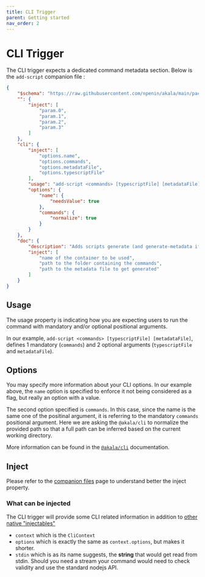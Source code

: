 ```yaml
---
title: CLI Trigger
parent: Getting started
nav_order: 2
---
```


# CLI Trigger

The CLI trigger expects a dedicated command metadata section. Below is the `add-script` companion file :

```json
{
    "$schema": "https://raw.githubusercontent.com/npenin/akala/main/packages/commands/command-schema.json",
    "": {
        "inject": [
            "param.0",
            "param.1",
            "param.2",
            "param.3"
        ]
    },
    "cli": {
        "inject": [
            "options.name",
            "options.commands",
            "options.metadataFile",
            "options.typescriptFile"
        ],
        "usage": "add-script <commands> [typescriptFile] [metadataFile]",
        "options": {
            "name": {
                "needsValue": true
            },
            "commands": {
                "normalize": true
            }
        }
    },
    "doc": {
        "description": "Adds scripts generate (and generate-metadata if `typescriptFile` is present) to the closest package.json\nif `name` is provided, generated scripts names are suffixed with the provided name",
        "inject": [
            "name of the container to be used",
            "path to the folder containing the commands",
            "path to the metadata file to get generated"
        ]
    }
}
```

## Usage

The usage property is indicating how you are expecting users to run the command with mandatory and/or optional positional arguments.

In our example, `add-script <commands> [typescriptFile] [metadataFile]`, defines 1 mandatory (`commands`) and 2 optional arguments (`typescriptFile` and `metadataFile`).

## Options

You may specify more information about your CLI options. In our example above, the `name` option is specified to enforce it not being considered as a flag, but really an option with a value.

The second option specified is `commands`. In this case, since the name is the same one of the positinal argument, it is referring to the mandatory `commands` positional argument. Here we are asking the `@akala/cli` to normalize the provided path so that a full path can be inferred based on the current working directory.

More information can be found in the [`@akala/cli`](../../cli) documentation.

## Inject

Please refer to the [companion files](../companion-files) page to understand better the inject property.

### What can be injected

The CLI trigger will provide some CLI related information in addition to [other native "injectables"](../companion-files)

- `context` which is the `CliContext`
- `options` which is exactly the same as `context.options`, but makes it shorter.
- `stdin` which is as its name suggests, the **string** that would get read from stdin. Should you need a stream your command would need to check validity and use the standard nodejs API.
